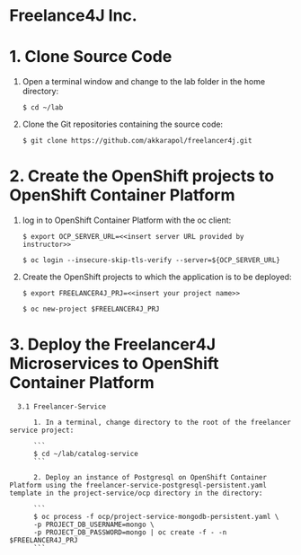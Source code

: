 # Freelance4J Inc.

# 1. Clone Source Code

   1. Open a terminal window and change to the lab folder in the home directory:  

      ```
      $ cd ~/lab 
      ```

   2. Clone the Git repositories containing the source code: 

      ```
      $ git clone https://github.com/akkarapol/freelancer4j.git
      ```

# 2. Create the OpenShift projects to OpenShift Container Platform

   1. log in to OpenShift Container Platform with the oc client:
      
      ```
      $ export OCP_SERVER_URL=<<insert server URL provided by instructor>>

      $ oc login --insecure-skip-tls-verify --server=${OCP_SERVER_URL}
      ```
      
   2. Create the OpenShift projects to which the application is to be deployed:
  
      ```
      $ export FREELANCER4J_PRJ=<<insert your project name>>

      $ oc new-project $FREELANCER4J_PRJ
      ```
   
 # 3. Deploy the Freelancer4J Microservices to OpenShift Container Platform
 
      3.1 Freelancer-Service
      
          1. In a terminal, change directory to the root of the freelancer service project:
          
          ```
          $ cd ~/lab/catalog-service
          ```
          
          2. Deploy an instance of Postgresql on OpenShift Container Platform using the freelancer-service-postgresql-persistent.yaml template in the project-service/ocp directory in the directory:
         
          ``` 
          $ oc process -f ocp/project-service-mongodb-persistent.yaml \
          -p PROJECT_DB_USERNAME=mongo \
          -p PROJECT_DB_PASSWORD=mongo | oc create -f - -n $FREELANCER4J_PRJ
          ```
